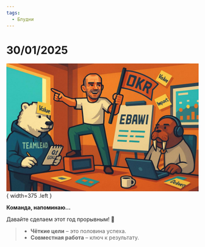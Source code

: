 ```yaml
---
tags:
  - Блудни
---
```


# 30/01/2025

![ ](<../../assets/img/photo_2025-10-02_20-03-03.jpg>){ width=375 .left }

**Команда, напоминаю…**

Давайте сделаем этот год прорывным! 💪

> - **Чёткие цели** – это половина успеха.  
> - **Совместная работа** – ключ к результату.
